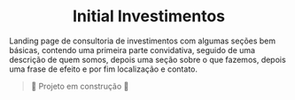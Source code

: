 <h1 align="center"> Initial Investimentos </h1>
Landing page de consultoria de investimentos com algumas seções bem básicas, contendo uma primeira parte convidativa, seguido de uma descrição de quem somos, depois uma seção sobre o que fazemos, depois uma frase de efeito e por fim localização e contato.<br>

> :construction: Projeto em construção :construction:
